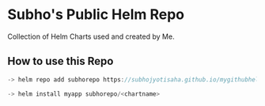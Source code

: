 # Subho's Public Helm Repo

Collection of Helm Charts used and created by Me.

## How to use this Repo

```javascript
-> helm repo add subhorepo https://subhojyotisaha.github.io/mygithubhelmrepo/

-> helm install myapp subhorepo/<chartname>
```

